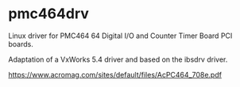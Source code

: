 # pmc464drv
Linux driver for PMC464 64 Digital I/O and Counter Timer Board PCI boards.

Adaptation of a VxWorks 5.4 driver and based on the ibsdrv driver.

https://www.acromag.com/sites/default/files/AcPC464_708e.pdf